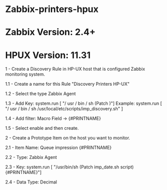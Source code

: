 # Zabbix-printers-hpux
# Zabbix Version: 2.4+
# HPUX Version: 11.31

1 - Create a Discovery Rule in HP-UX host that is configured Zabbix monitoring system.

1.1 - Create a name for this Rule "Discovery Printers HP-UX"

1.2 - Select the type Zabbix Agent

1.3 - Add Key: system.run [ "/ usr / bin / sh (Patch )"] Example: system.run [ "/ usr / bin / sh /usr/local/etc/scripts/imp_discovery.sh" ]

1.4 - Add filter: Macro Field -> {#PRINTNAME}

1.5 - Select enable and then create.

2 - Create a Prototype Item on the host you want to monitor.

2.1 - Item Name: Queue impression {#PRINTNAME}

2.2 - Type: Zabbix Agent

2.3 - Key: system.run [ "/usr/bin/sh (Patch imp_date.sh script) {#PRINTNAME}"]

2.4 - Data Type: Decimal

